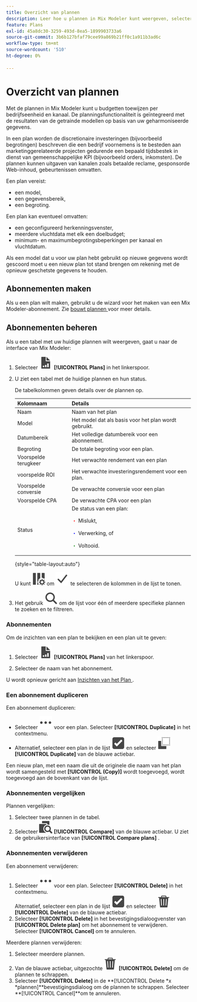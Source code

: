 ```yaml
---
title: Overzicht van plannen
description: Leer hoe u plannen in Mix Modeler kunt weergeven, selecteren en uitvoeren.
feature: Plans
exl-id: 45a8dc30-3259-493d-8ea5-1899903733a6
source-git-commit: 3b6b127bfaf79cee99a869b21ff0c1a911b3ad6c
workflow-type: tm+mt
source-wordcount: '510'
ht-degree: 0%

---
```


# Overzicht van plannen

Met de plannen in Mix Modeler kunt u budgetten toewijzen per bedrijfseenheid en kanaal. De planningsfunctionaliteit is geïntegreerd met de resultaten van de getrainde modellen op basis van uw geharmoniseerde gegevens.

In een plan worden de discretionaire investeringen (bijvoorbeeld begrotingen) beschreven die een bedrijf voornemens is te besteden aan marketinggerelateerde projecten gedurende een bepaald tijdsbestek in dienst van gemeenschappelijke KPI (bijvoorbeeld orders, inkomsten). De plannen kunnen uitgaven van kanalen zoals betaalde reclame, gesponsorde Web-inhoud, gebeurtenissen omvatten.

Een plan vereist:

- een model,
- een gegevensbereik,
- een begroting.

Een plan kan eventueel omvatten:

- een geconfigureerd herkenningsvenster,
- meerdere vluchtdata met elk een doelbudget;
- minimum- en maximumbegrotingsbeperkingen per kanaal en vluchtdatum.

Als een model dat u voor uw plan hebt gebruikt op nieuwe gegevens wordt gescoord moet u een nieuw plan tot stand brengen om rekening met de opnieuw geschetste gegevens te houden.


## Abonnementen maken

Als u een plan wilt maken, gebruikt u de wizard voor het maken van een Mix Modeler-abonnement. Zie [ bouwt plannen ](build.md) voor meer details.

## Abonnementen beheren

Als u een tabel met uw huidige plannen wilt weergeven, gaat u naar de interface van Mix Modeler:

1. Selecteer ![](/help/assets/icons/FileChart.svg) **[!UICONTROL Plans]** in het linkerspoor.

1. U ziet een tabel met de huidige plannen en hun status.

   De tabelkolommen geven details over de plannen op.

   | Kolomnaam | Details |
   |---|---|
   | Naam | Naam van het plan |
   | Model | Het model dat als basis voor het plan wordt gebruikt. |
   | Datumbereik | Het volledige datumbereik voor een abonnement. |
   | Begroting | De totale begroting voor een plan. |
   | Voorspelde terugkeer | Het verwachte rendement van een plan |
   | voorspelde ROI | Het verwachte investeringsrendement voor een plan. |
   | Voorspelde conversie | De verwachte conversie voor een plan |
   | Voorspelde CPA | De verwachte CPA voor een plan |
   | Status | De status van een plan: <p><span style="color:red"> ・</span> Mislukt, <p><span style="color:blue"> ・</span> Verwerking, of <p><span style="color:green"> ・</span> Voltooid. |

   {style="table-layout:auto"}

   U kunt ![ gebruiken ColumnSetting ](/help/assets/icons/ColumnSetting.svg) om ![ Vinkje ](/help/assets/icons/Checkmark.svg) te selecteren de kolommen in de lijst te tonen.

1. Het gebruik ![ Onderzoek ](/help/assets/icons/Search.svg) om de lijst voor één of meerdere specifieke plannen te zoeken en te filtreren.

### Abonnementen

Om de inzichten van een plan te bekijken en een plan uit te geven:

1. Selecteer ![ PLan ](/help/assets/icons/FileChart.svg) **[!UICONTROL Plans]** van het linkerspoor.

1. Selecteer de naam van het abonnement.

U wordt opnieuw gericht aan [ Inzichten van het Plan ](insights.md).


### Een abonnement dupliceren

Een abonnement dupliceren:

- Selecteer ![ Meer ](/help/assets/icons/More.svg) voor een plan. Selecteer **[!UICONTROL Duplicate]** in het contextmenu.
- Alternatief, selecteer een plan in de lijst ![ SelectBox ](/help/assets/icons/SelectBox.svg) en selecteer ![ Exemplaar ](/help/assets/icons/Copy.svg) **[!UICONTROL Duplicate]** van de blauwe actiebar.

Een nieuw plan, met een naam die uit de originele die naam van het plan wordt samengesteld met **[!UICONTROL (Copy)]** wordt toegevoegd, wordt toegevoegd aan de bovenkant van de lijst.

### Abonnementen vergelijken

Plannen vergelijken:

1. Selecteer twee plannen in de tabel.
1. Selecteer ![ vergelijken ](/help/assets/icons/Compare.svg) **[!UICONTROL Compare]** van de blauwe actiebar. U ziet de gebruikersinterface van **[!UICONTROL Compare plans]** .


### Abonnementen verwijderen

Een abonnement verwijderen:

1. Selecteer ![ Meer ](/help/assets/icons/More.svg) voor een plan. Selecteer **[!UICONTROL Delete]** in het contextmenu. <br/> Alternatief, selecteer een plan in de lijst ![ SelectBox ](/help/assets/icons/SelectBox.svg) en selecteer ![ Schrapping ](/help/assets/icons/Delete.svg) **[!UICONTROL Delete]** van de blauwe actiebar.
1. Selecteer **[!UICONTROL Delete]** in het bevestigingsdialoogvenster van **[!UICONTROL Delete plan]** om het abonnement te verwijderen. Selecteer **[!UICONTROL Cancel]** om te annuleren.

Meerdere plannen verwijderen:

1. Selecteer meerdere plannen.
1. Van de blauwe actiebar, uitgezochte ![ Schrapping ](/help/assets/icons/Delete.svg) **[!UICONTROL Delete]** om de plannen te schrappen.
1. Selecteer **[!UICONTROL Delete]** in de **[!UICONTROL Delete *x *plannen]**bevestigingsdialoog om de plannen te schrappen. Selecteer **[!UICONTROL Cancel]**om te annuleren.


